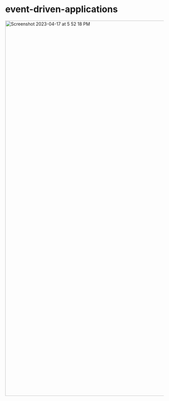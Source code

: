 # event-driven-applications

<img width="1189" alt="Screenshot 2023-04-17 at 5 52 18 PM" src="https://user-images.githubusercontent.com/105818064/232644027-765bd849-eac3-4d2f-b58b-5b6e5364e0fc.png">
